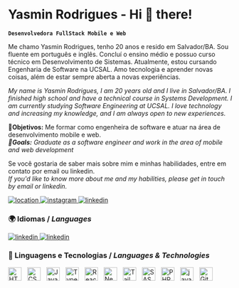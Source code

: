 # Yasmin Rodrigues - Hi 👋 there!

**`Desenvolvedora FullStack Mobile e Web`**

Me chamo Yasmin Rodrigues, tenho 20 anos e resido em Salvador/BA. Sou fluente em português e inglês. Concluí o ensino médio e possuo
curso técnico em Desenvolvimento de Sistemas. Atualmente, estou cursando Engenharia de Software na
UCSAL. Amo tecnologia e aprender novas coisas, além de estar sempre aberta a novas experiências.

_My name is Yasmin Rodrigues, I am 20 years old and I live in Salvador/BA. I finished high school
and have a technical course in Systems Development. I am currently studying Software Engineering at
UCSAL. I love technology and increasing my knowledge, and I am always open to new experiences._

🎯**Objetivos:** Me formar como engenheira de software e atuar na área de desenvolvimento mobile e web.
<br/>
*🎯**Goals:** Graduate as a software engineer and work in the area of mobile and web development*

Se você gostaria de saber mais sobre mim e minhas habilidades, entre em contato por email ou linkedin.<br/>
_If you'd like to know more about me and my habilities, please get in touch by email or linkedin._

<p align="left">
    <a href="">
        <img
            alt="location"
            title="mylocation"
            src="https://custom-icon-badges.demolab.com/badge/Salvador-BA-lightgreen?style=for-the-badge&logo=location&logoColor=white"
        />
    </a>
      <a href="https://www.instagram.com/yascodes.io/">
        <img
            alt="instagram"
            title="instagram"
            src="https://custom-icon-badges.demolab.com/badge/-INSTAGRAM-grey?style=for-the-badge&logo=instagram&logoColor=black"
        />
    </a>
       <a href="https://www.linkedin.com/in/yasminbarross/">
        <img
            alt="linkedin"
            title="linkedin"
            src="https://custom-icon-badges.demolab.com/badge/-linkedin-white?style=for-the-badge&logo=linke&logoColor=black"
        />
    </a>
</p>


### 🌍 Idiomas / *Languages*

   </a>
       <a href="https://www.linkedin.com/in/yasminbarross/">
        <img
            alt="linkedin"
            title="linkedin"
            src="https://custom-icon-badges.demolab.com/badge/-ENGLISH-white?style=for-the-badge&logo=comment-discussion&logoColor=black)]"
        />
    </a>
  </a>
       <a href="https://www.linkedin.com/in/yasminbarross/">
        <img
            alt="linkedin"
            title="linkedin"
            src="https://custom-icon-badges.demolab.com/badge/-português-white?style=for-the-badge&logo=comment-discussion&logoColor=black)]"
        />
    </a>


### 🤖 Linguagens e Tecnologias / *Languages & Technologies*

<img
    align="left"
    alt="HTML"
    title="HTML"
    width="30px"
    style="padding-right: 10px;"
    src="https://cdn.jsdelivr.net/gh/devicons/devicon@latest/icons/html5/html5-original.svg"
/>
<img
    align="left"
    alt="CSS"
    title="CSS"
    width="30px"
    style="padding-right: 10px;"
    src="https://cdn.jsdelivr.net/gh/devicons/devicon@latest/icons/css3/css3-original.svg"
/>
<img
    align="left"
    alt="JavaScript"
    title="JavaScript"
    width="30px"
    style="padding-right: 10px;"
    src="https://cdn.jsdelivr.net/gh/devicons/devicon@latest/icons/javascript/javascript-original.svg"
/>
<img
    align="left"
    alt="TypeScript"
    title="TypeScript"
    width="30px"
    style="padding-right: 10px;"
    src="https://cdn.jsdelivr.net/gh/devicons/devicon@latest/icons/typescript/typescript-original.svg"
/>
<img
    align="left"
    alt="React"
    title="React"
    width="30px"
    style="padding-right: 10px;"
    src="https://cdn.jsdelivr.net/gh/devicons/devicon@latest/icons/react/react-original.svg"
/>
<img
    align="left"
    alt="Next.js"
    title="Next.js"
    width="30px"
    style="padding-right: 10px;"
    src="https://cdn.jsdelivr.net/gh/devicons/devicon@latest/icons/nextjs/nextjs-original.svg"
/>
<img
    align="left"
    alt="Tailwind"
    title="Tailwind"
    width="30px"
    style="padding-right: 10px;"
    src="https://cdn.jsdelivr.net/gh/devicons/devicon@latest/icons/tailwindcss/tailwindcss-original.svg"
/>
<img
    align="left"
    alt="SASS"
    title="SASS"
    width="30px"
    style="padding-right: 10px;"
    src="https://cdn.jsdelivr.net/gh/devicons/devicon@latest/icons/sass/sass-original.svg"
/>
<img
    align="left"
    alt="PHP"
    title="PHP"
    width="30px"
    style="padding-right: 10px;"
    src="https://cdn.jsdelivr.net/gh/devicons/devicon@latest/icons/php/php-original.svg"
/>
<img
    align="left"
    alt="java"
    title="java"
    width="30px"
    style="padding-right: 10px;"
    src="https://cdn.jsdelivr.net/gh/devicons/devicon@latest/icons/java/java-original.svg"
/>

<img
    align="left"
    alt="Git"
    title="Git"
    width="30px"
    style="padding-right: 10px;"
    src="https://cdn.jsdelivr.net/gh/devicons/devicon@latest/icons/git/git-original.svg"
/>


<br />
<br />

